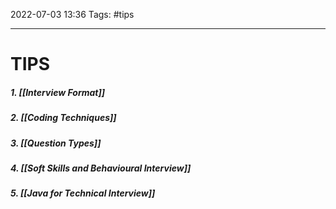 2022-07-03 13:36
Tags: #tips
- - - - - - - - - - - - - - - - - - - - - - - - - - - - -   
# TIPS
##### 1. [[Interview Format]]

##### 2. [[Coding Techniques]]

##### 3. [[Question Types]]

##### 4. [[Soft Skills and Behavioural Interview]]

##### 5. [[Java for Technical Interview]]

